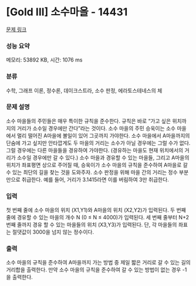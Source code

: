 # [Gold III] 소수마을 - 14431 

[문제 링크](https://www.acmicpc.net/problem/14431) 

### 성능 요약

메모리: 53892 KB, 시간: 1076 ms

### 분류

수학, 그래프 이론, 정수론, 데이크스트라, 소수 판정, 에라토스테네스의 체

### 문제 설명

<p>소수 마을들의 주민들은 매우 특이한 규칙을 준수한다. 규칙은 바로 “가고 싶은 위치까지의 거리가 소수일 경우에만 간다”라는 것이다. 소수 마을의 주민 승욱이는 소수 마을에서 멀리 떨어진 A마을에 볼일이 있어 그곳까지 가야한다. 소수 마을에서 A마을까지의 단숨에 가고 싶지만 안타깝게도 두 마을의 거리는 소수가 아닐 경우에는 그럴 수가 없다. 그럴 경우에는 다른 마을들을 경유하여 가야한다. (경유하는 마을도 현재 위치에서의 거리가 소수일 경우에만 갈 수 있다.) 소수 마을과 경유할 수 있는 마을들, 그리고 A마을의 위치가 좌표평면 상으로 주어질 때, 승욱이가 소수 마을의 규칙을 준수하여 A마을로 갈 수 있는 최단의 길을 찾는 것을 도와주자. 소수 판정을 위해 마을 간의 거리는 정수 부분만으로 취급한다. 예를 들어, 거리가 3.1415라면 이를 버림하여 3만 취급한다.</p>

### 입력 

 <p>첫 번째 줄에 소수 마을의 위치 (X1,Y1)와 A마을의 위치 (X2,Y2)가 입력된다. 두 번째 줄에 경유할 수 있는 마을의 개수 N (0 ≤ N ≤ 4000)가 입력된다. 세 번째 줄부터 N+2번째 줄까지 경유 할 수 있는 마을들의 위치 (X3,Y3)가 입력된다. 단, 각 마을들의 좌표는 절댓값이 3000을 넘지 않는 정수이다.</p>

### 출력 

 <p>소수 마을의 규칙을 준수하여 A마을까지 가는 방법 중 제일 짧은 거리로 갈 수 있는 길의 거리합을 출력한다. 만약 소수 마을의 규칙을 준수하여 갈 수 있는 방법이 없는 경우 -1을 출력한다.</p>


